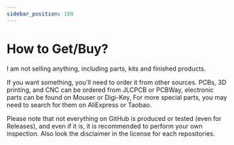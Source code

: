 ```yaml
---
sidebar_position: 100
---
```


# How to Get/Buy?

I am not selling anything, including parts, kits and finished products.

If you want something, you'll need to order it from other sources. PCBs, 3D printing, and CNC can be ordered from JLCPCB or PCBWay, electronic parts can be found on Mouser or Digi-Key, For more special parts, you may need to search for them on AliExpress or Taobao.

Please note that not everything on GitHub is produced or tested (even for Releases), and even if it is, it is recommended to perform your own inspection. Also look the disclaimer in the license for each repositories.
